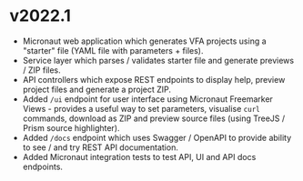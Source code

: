 # v2022.1

* Micronaut web application which generates VFA projects using a "starter" file (YAML file with parameters + files).
* Service layer which parses / validates starter file and generate previews / ZIP files.
* API controllers which expose REST endpoints to display help, preview project files and generate a project ZIP.
* Added `/ui` endpoint for user interface using Micronaut Freemarker Views - provides a useful way to set parameters,
  visualise `curl` commands, download as ZIP and preview source files (using TreeJS / Prism source highlighter).
* Added `/docs` endpoint which uses Swagger / OpenAPI to provide ability to see / and try REST API documentation.
* Added Micronaut integration tests to test API, UI and API docs endpoints.